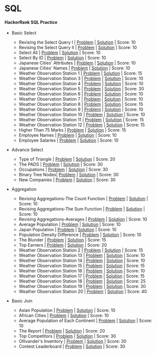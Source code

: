 # SQL
#### HackerRank SQL Practice

* Basic Select
  * Revising the Select Query I | [Problem](https://www.hackerrank.com/challenges/revising-the-select-query/problem) | [Solution](https://github.com/vikramtalware/SQL/blob/master/1.%20Basic%20Select/1.%20Revising%20the%20Select%20Query%20I) | Score: 10
  * Revising the Select Query II | [Problem](https://www.hackerrank.com/challenges/revising-the-select-query-2) | [Solution](https://github.com/vikramtalware/SQL/blob/master/1.%20Basic%20Select/2.%20Revising%20the%20Select%20Query%20II) | Score: 10
  * Select All | [Problem](https://www.hackerrank.com/challenges/select-all-sql) | [Solution](https://github.com/vikramtalware/SQL/blob/master/1.%20Basic%20Select/3.%20Select%20All) | Score: 10
  * Select By ID | [Problem](https://www.hackerrank.com/challenges/select-by-id) | [Solution](https://github.com/vikramtalware/SQL/commit/0f063947ca641232aecae9c2a61cd98cd79ee91c) | Score: 10
  * Japanese Cities' Attributes | [Problem](https://www.hackerrank.com/challenges/japanese-cities-attributes) | [Solution](https://github.com/vikramtalware/SQL/blob/master/1.%20Basic%20Select/5.%20Japanese%20Cities'%20Attributes) | Score: 10
  * Japanese Cities' Names | [Problem](https://www.hackerrank.com/challenges/japanese-cities-name) | [Solution](https://github.com/vikramtalware/SQL/blob/master/1.%20Basic%20Select/6.%20Japanese%20Cities'%20Names) | Score: 10
  * Weather Observation Station 1 | [Problem](https://www.hackerrank.com/challenges/weather-observation-station-1) | [Solution](https://github.com/vikramtalware/SQL/blob/master/1.%20Basic%20Select/7.%20Weather%20Observation%20Station%201) | Score: 15
  * Weather Observation Station 3 | [Problem](https://www.hackerrank.com/challenges/weather-observation-station-3) | [Solution](https://github.com/vikramtalware/SQL/blob/master/1.%20Basic%20Select/8.%20Weather%20Observation%20Station%203) | Score: 10
  * Weather Observation Station 4 | [Problem](https://www.hackerrank.com/challenges/weather-observation-station-4) | [Solution](https://github.com/vikramtalware/SQL/blob/master/1.%20Basic%20Select/9.%20Weather%20Observation%20Station%204) | Score: 10
  * Weather Observation Station 5 | [Problem](https://www.hackerrank.com/challenges/weather-observation-station-5) | [Solution](https://github.com/vikramtalware/SQL/blob/master/1.%20Basic%20Select/10.%20Weather%20Observation%20Station%205) | Score: 30
  * Weather Observation Station 6 | [Problem](https://www.hackerrank.com/challenges/weather-observation-station-6) | [Solution](https://github.com/vikramtalware/SQL/blob/master/1.%20Basic%20Select/11.%20Weather%20Observation%20Station%206) | Score: 10
  * Weather Observation Station 7 | [Problem](https://www.hackerrank.com/challenges/weather-observation-station-7) | [Solution](https://github.com/vikramtalware/SQL/blob/master/1.%20Basic%20Select/12.%20Weather%20Observation%20Station%207) | Score: 10
  * Weather Observation Station 8 | [Problem](https://www.hackerrank.com/challenges/weather-observation-station-8) | [Solution](https://github.com/vikramtalware/SQL/blob/master/1.%20Basic%20Select/13.%20Weather%20Observation%20Station%208) | Score: 15
  * Weather Observation Station 9 | [Problem](https://www.hackerrank.com/challenges/weather-observation-station-9) | [Solution](https://github.com/vikramtalware/SQL/blob/master/1.%20Basic%20Select/14.%20Weather%20Observation%20Station%209) | Score: 10
  * Weather Observation Station 10 | [Problem](https://www.hackerrank.com/challenges/weather-observation-station-10) | [Solution](https://github.com/vikramtalware/SQL/blob/master/1.%20Basic%20Select/15.%20Weather%20Observation%20Station%2010) | Score: 10
  * Weather Observation Station 11 | [Problem](https://www.hackerrank.com/challenges/weather-observation-station-11) | [Solution](https://github.com/vikramtalware/SQL/blob/master/1.%20Basic%20Select/16.%20Weather%20Observation%20Station%2011) | Score: 15
  * Weather Observation Station 12 | [Problem](https://www.hackerrank.com/challenges/weather-observation-station-12) | [Solution](https://github.com/vikramtalware/SQL/blob/master/1.%20Basic%20Select/17.%20Weather%20Observation%20Station%2012) | Score: 15
  * Higher Than 75 Marks | [Problem](https://www.hackerrank.com/challenges/more-than-75-marks) | [Solution](https://github.com/vikramtalware/SQL/blob/master/1.%20Basic%20Select/18.%20Higher%20Than%2075%20Marks) | Score: 15
  * Employee Names | [Problem](https://www.hackerrank.com/challenges/name-of-employees) | [Solution](https://github.com/vikramtalware/SQL/blob/master/1.%20Basic%20Select/19.%20Employee%20Names) | Score: 10
  * Employee Salaries | [Problem](https://www.hackerrank.com/challenges/salary-of-employees) | [Solution](https://github.com/vikramtalware/SQL/blob/master/1.%20Basic%20Select/20.%20Employee%20Salaries) | Score: 10

* Advance Select
  * Type of Triangle | [Problem](https://www.hackerrank.com/challenges/what-type-of-triangle) | [Solution](https://github.com/vikramtalware/SQL/blob/master/2.%20Advance%20Select/01.%20Type%20of%20Triangle) | Score: 20
  * The PADS | [Problem](https://www.hackerrank.com/challenges/the-pads) | [Solution](https://github.com/vikramtalware/SQL/blob/master/2.%20Advance%20Select/02.%20The%20PADS) | Score: 30
  * Occupations | [Problem](https://www.hackerrank.com/challenges/occupations) | [Solution](https://github.com/vikramtalware/SQL/blob/master/2.%20Advance%20Select/03.%20Occupations) | Score: 30
  * Binary Tree Nodes| [Problem](https://www.hackerrank.com/challenges/binary-search-tree-1) | [Solution](https://github.com/vikramtalware/SQL/blob/master/2.%20Advance%20Select/04.%20Binary%20Tree%20Nodes) | Score: 30
  * New Companies | [Problem](https://www.hackerrank.com/challenges/the-company) | [Solution](https://github.com/vikramtalware/SQL/blob/master/2.%20Advance%20Select/05.%20New%20Companies) | Score: 30

* Aggregation
  * Revising Aggregations-The Count Function | [Problem](https://www.hackerrank.com/challenges/revising-aggregations-the-count-function) | [Solution](https://github.com/vikramtalware/SQL/blob/master/3.%20Aggregations/01.%20Revising%20Aggregations%20-%20The%20Count%20Function) | Score: 10
  * Revising Aggregations-The Sum Function | [Problem](https://www.hackerrank.com/challenges/revising-aggregations-sum) | [Solution](https://github.com/vikramtalware/SQL/blob/master/3.%20Aggregations/02.%20Revising%20Aggregations%20-%20The%20Sum%20Function) | Score: 10
  * Revising Aggregations-Averages | [Problem](https://www.hackerrank.com/challenges/revising-aggregations-the-average-function) | [Solution](https://github.com/vikramtalware/SQL/blob/master/3.%20Aggregations/03.%20Revising%20Aggregations%20-%20Averages) | Score: 10
  * Average Population | [Problem](https://www.hackerrank.com/challenges/average-population) | [Solution](https://github.com/vikramtalware/SQL/blob/master/3.%20Aggregations/04.%20Average%20Population) | Score: 10
  * Japan Population | [Problem](https://www.hackerrank.com/challenges/japan-population) | [Solution](https://github.com/vikramtalware/SQL/blob/master/3.%20Aggregations/05.%20Japan%20Population) | Score: 10
  * Population Density Difference | [Problem](https://www.hackerrank.com/challenges/population-density-difference) | [Solution]() | Score: 10
  * The Blunder | [Problem](https://www.hackerrank.com/challenges/the-blunder) | [Solution](https://github.com/vikramtalware/SQL/blob/master/3.%20Aggregations/07.%20The%20Blunder) | Score: 15
  * Top Earners | [Problem](https://www.hackerrank.com/challenges/earnings-of-employees) | [Solution](https://github.com/vikramtalware/SQL/blob/master/3.%20Aggregations/08.%20Top%20Earners) | Score: 20
  * Weather Observation Station 2 | [Problem](https://www.hackerrank.com/challenges/weather-observation-station-2) | [Solution](https://github.com/vikramtalware/SQL/blob/master/3.%20Aggregations/09.%20Weather%20Observation%20Station%202) | Score: 15
  * Weather Observation Station 13 | [Problem](https://www.hackerrank.com/challenges/weather-observation-station-13) | [Solution](https://github.com/vikramtalware/SQL/blob/master/3.%20Aggregations/10.%20Weather%20Observation%20Station%2013) | Score: 10
  * Weather Observation Station 14 | [Problem](https://www.hackerrank.com/challenges/weather-observation-station-14) | [Solution](https://github.com/vikramtalware/SQL/blob/master/3.%20Aggregations/11.%20Weather%20Observation%20Station%2014) | Score: 10
  * Weather Observation Station 15 | [Problem](https://www.hackerrank.com/challenges/weather-observation-station-15) | [Solution](https://github.com/vikramtalware/SQL/blob/master/3.%20Aggregations/12.%20Weather%20Observation%20Station%2015) | Score: 15
  * Weather Observation Station 16 | [Problem](https://www.hackerrank.com/challenges/weather-observation-station-16) | [Solution](https://github.com/vikramtalware/SQL/blob/master/3.%20Aggregations/13.%20Weather%20Observation%20Station%2016) | Score: 10
  * Weather Observation Station 17 | [Problem](https://www.hackerrank.com/challenges/weather-observation-station-17) | [Solution](https://github.com/vikramtalware/SQL/blob/master/3.%20Aggregations/14.%20Weather%20Observation%20Station%2017) | Score: 15
  * Weather Observation Station 18 | [Problem](https://www.hackerrank.com/challenges/weather-observation-station-18) | [Solution](https://github.com/vikramtalware/SQL/blob/master/3.%20Aggregations/15.%20Weather%20Observation%20Station%2018) | Score: 25
  * Weather Observation Station 19 | [Problem](https://www.hackerrank.com/challenges/weather-observation-station-19) | [Solution](https://github.com/vikramtalware/SQL/blob/master/3.%20Aggregations/16.%20Weather%20Observation%20Station%2019) | Score: 30
  * Weather Observation Station 20 | [Problem](https://www.hackerrank.com/challenges/weather-observation-station-20) | [Solution](https://github.com/vikramtalware/SQL/blob/master/3.%20Aggregations/17.%20Weather%20Observation%20Station%2020) | Score: 40  
  
* Basic Join
  * Asian Population  | [Problem](https://www.hackerrank.com/challenges/asian-population) | [Solution]() | Score: 10
  * African Cities | [Problem](https://www.hackerrank.com/challenges/african-cities) | [Solution]() | Score: 10
  * Average Population of Each Continent | [Problem](https://www.hackerrank.com/challenges/average-population-of-each-continent) | [Solution]() | Score: 10
  * The Report | [Problem](https://www.hackerrank.com/challenges/the-report) | [Solution]() | Score: 20
  * Top Competitors | [Problem](https://www.hackerrank.com/challenges/full-score) | [Solution]() | Score: 30
  * Ollivander's Inventory | [Problem](https://www.hackerrank.com/challenges/harry-potter-and-wands) | [Solution]() | Score: 30
  * Contest Leaderboard | [Problem](https://www.hackerrank.com/challenges/contest-leaderboard) | [Solution]() | Score: 30
